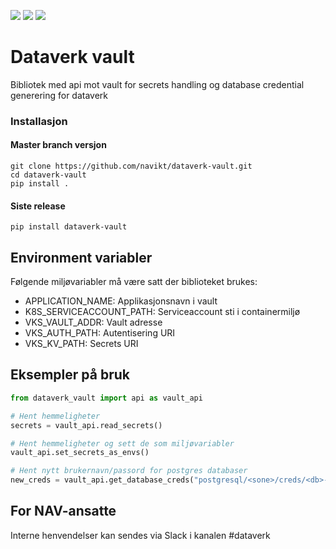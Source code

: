 ![](https://github.com/navikt/dataverk-vault/workflows/Unittests/badge.svg)
![](https://github.com/navikt/dataverk-vault/workflows/Release/badge.svg)
![](https://badge.fury.io/py/dataverk-vault.svg)

# Dataverk vault

Bibliotek med api mot vault for secrets handling og database credential generering for dataverk

### Installasjon

#### Master branch versjon
```
git clone https://github.com/navikt/dataverk-vault.git
cd dataverk-vault
pip install .
```

#### Siste release
```
pip install dataverk-vault
```

## Environment variabler
Følgende miljøvariabler må være satt der biblioteket brukes:
- APPLICATION_NAME: Applikasjonsnavn i vault
- K8S_SERVICEACCOUNT_PATH: Serviceaccount sti i containermiljø
- VKS_VAULT_ADDR: Vault adresse
- VKS_AUTH_PATH: Autentisering URI
- VKS_KV_PATH: Secrets URI

## Eksempler på bruk
````python
from dataverk_vault import api as vault_api

# Hent hemmeligheter
secrets = vault_api.read_secrets()

# Hent hemmeligheter og sett de som miljøvariabler
vault_api.set_secrets_as_envs()

# Hent nytt brukernavn/passord for postgres databaser
new_creds = vault_api.get_database_creds("postgresql/<sone>/creds/<db>-<role>")
````

## For NAV-ansatte
Interne henvendelser kan sendes via Slack i kanalen #dataverk